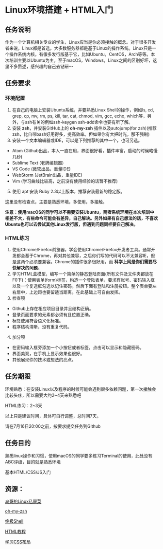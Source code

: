 # Linux环境搭建 + HTML入门

## 任务说明

作为一个计算机相关专业的学生，Linux应当是你必须接触的概念。对于很多开发者来说，Linux都是首选，大多数服务器都是基于Linux的操作系统。Linux只是一个操作系统内核，有很多发行版基于它，比如Ubuntu，CentOS，Arch等等。本次培训主要以Ubuntu为主。至于macOS，Windows，Linux之间的区别好坏，这里不多赘述，感兴趣的自己去钻研～

## 任务要求

### 环境配置

1. 在自己的电脑上安装Ubuntu系统，并要熟悉Linux Shell的操作，例如ls, cd, grep, cp, mv, rm, ps, kill, tar, cat, chmod, vim, gcc, echo, which等，另外，与ssh有关的例如ssh-keygen ssh-add命令也要有所了解。
2. 安装 **zsh**，并安装GitHub上的 **oh-my-zsh** 插件以及autojump(for zsh)(推荐zsh，比自带bash好用得多，提高效率。但如果你有大把时光，那不强制)
4. 安装一个文本编辑器或IDE，可以是下列推荐的其中一个，也可另选。
  - Atom (Github出品，本人一直在用，界面很好看，插件丰富，启动的时候略慢几秒)
  - Sublime Text (老牌编辑器)
  - VS Code (微软出品，重量IDE)
  - WebStorm (JetBrain出品，重量IDE)
  - Vim (学习曲线比较高，之前没有使用经验的话暂不推荐)
5. 使用 apt 安装 Ruby 2.3以上版本，推荐安装最新的稳定版。

这里没有检查点，主要是熟悉环境，多使用，多接触。

**注意：使用macOS的同学可以不需要安装Ubuntu，两者系统环境在本次培训中相差不大，有些命令可能会有差异，自己解决。另外如果有自己想法的话，不喜欢Ubuntu也可以去尝试其他Linux发行版，但遇到问题同样要自己解决。**


### HTML练习

1. 使用Chrome/Firefox浏览器，学会使用Chrome/Firefox开发者工具。通常开发都会基于Chrome，再对其他兼容，之后你们写的代码可以不太兼容IE，但是这两个必须要兼容。Chrome的插件很多很好用，而 **科学上网是你们需要尽快解决的问题**。
2. 学习HTML盒模型，编写一个简单的静态登陆页面(所有文件及文件夹都放在F0下)：使用表单(form)标签，构造一个登陆表单，要求有账号、密码输入框以及一个复选框勾选以记住密码。然后下面有登陆和注册按钮。整个表单要左右居中，上边距也要留适当距离。在此基础上可自由发挥。
3. 检查项
  - Github上存在相应项目目录并且结构正确。
  - 登录页面要求的元素都必须有且位置正确。
  - 标签使用符合语义化标准。
  - 程序结构清晰，没有重复代码。
4. 加分项
  - 在密码输入框旁添加一个小按钮或者标签，点击可以显示和隐藏密码。
  - 界面美观，在手机上显示效果也很好。
  - 其他展现你的技术或想法的亮点。


## 任务期限

环境熟悉：在安装Linux以及程序的时候可能会遇到很多依赖问题，第一次接触会比较头疼，所以需要大约2~4天来熟悉吧

HTML练习：2~3天

以上只是建议时间，具体可自行调整，总时间7天。

请在7月16日20:00之前，按要求提交任务到Github

## 任务目的

熟悉linux操作和习惯，使用macOS的同学要多练习Terminal的使用，此处没有ABC评级，目的就是熟悉环境

基本HTML/CSS/JS入门

## 资源：

[鸟哥的Linux私房菜](http://vbird.dic.ksu.edu.tw/linux_basic/linux_basic.php)

[oh-my-zsh](https://github.com/robbyrussell/oh-my-zsh)

[终极Shell](http://macshuo.com/?p=676)

[HTML教程](http://www.w3school.com.cn/html/)

[学习CSS布局](http://zh.learnlayout.com/)
